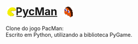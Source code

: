 # [<img src="./resources/images/icon.png" alt="PycMan_Icon" height="26" align="left" target="_blank" style="transform:translate(10%, 30%);" />](https://github.com/calbertofilho/PycMan)[PycMan](https://github.com/calbertofilho/PycMan)[<img src="./resources/images/ghost.png" alt="Ghost_Icon" height="30" target="_blank" style="transform:translate(50%, 20%);" />](https://github.com/calbertofilho/PycMan)

Clone do jogo PacMan:<br />
Escrito em Python, utilizando a biblioteca PyGame.